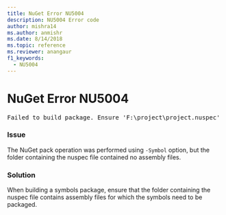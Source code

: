 ```yaml
---
title: NuGet Error NU5004
description: NU5004 Error code
author: mishra14
ms.author: anmishr
ms.date: 8/14/2018
ms.topic: reference
ms.reviewer: anangaur
f1_keywords: 
  - NU5004
---
```


# NuGet Error NU5004
<pre>Failed to build package. Ensure 'F:\project\project.nuspec' includes assembly files. For help on building symbols package, visit http://docs.nuget.org/.</pre>

### Issue

The NuGet pack operation was performed using `-Symbol` option, but the folder containing the nuspec file contained no assembly files. 


### Solution

When building a symbols package, ensure that the folder containing the nuspec file contains assembly files for which the symbols need to be packaged.

